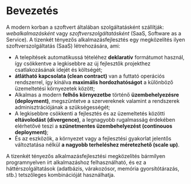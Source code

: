 Bevezetés
=========

A modern korban a szoftvert általában szolgáltatásként szállítják: *webalkalmazásként* vagy *szoftverszolgáltatásként* (SaaS, Software as a Service). A tizenkét tényezős alkalmazásfejlesztés egy megközelítés ilyen szoftverszolgáltatás (SaaS) létrehozására, ami:

* A telepítések automatikussá tételéhez **deklaratív** formátumot használ, így csökkentve a legkisebbre az új fejlesztők projekthez csatlakozásának idejét és költségét;
* **átlátható kapcsolata (clean contract)** van a futtató operációs rendszerrel, így kínálva **maximális hordozhatóságot** a különböző üzemeltetési környezetek között;
* Alkalmas a modern **felhős környezetbe** történő **üzembehelyezésre (deployment)**, megszüntetve a szervereknek valamint a rendszerek adminisztrációjának a szükségességét;
* A legkisebbre csökkenti a fejlesztés és az üzemeltetés közötti **eltávolodást (divergence)**, a legnagyobb rugalmasság érdekében elérhetővé teszi a **szünetmentes üzembehelyezést (continouos deployment)**;
* És az eszközök, a környezet vagy a fejlesztési gyakorlat jelentős változtatása nélkül **a nagyobb terheléshez méretezhető (scale up)**.

A tizenkét tényezős alkalmazásfejlesztési megközelítés bármilyen programnyelven írt alkalmazáshoz felhasználható, és ez a háttérszolgáltatások (adatbázis, várakozósor, memória gyorsítótárazás, stb.) tetszőleges kombinációját használhatja.
